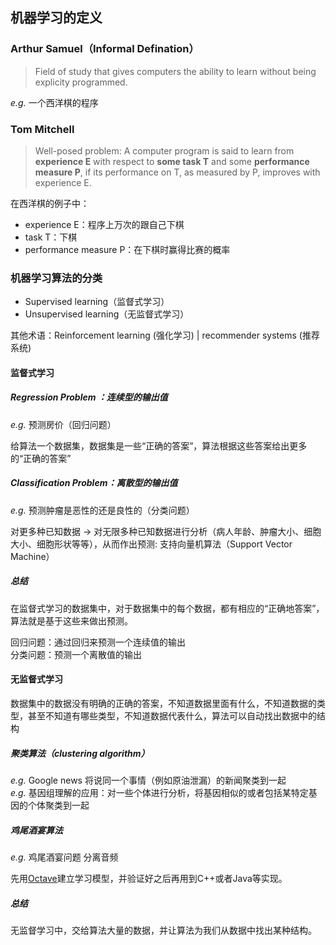 ## 机器学习的定义
### Arthur Samuel（Informal Defination）
> Field of study that gives computers the ability to learn without being explicity programmed.

*e.g.* 一个西洋棋的程序

### Tom Mitchell
> Well-posed problem: A computer program is said to learn from **experience E** with respect to **some task T** and some **performance measure P**, if its performance on T, as measured by P, improves with experience E. 

在西洋棋的例子中：

- experience E：程序上万次的跟自己下棋
- task T：下棋
- performance measure P：在下棋时赢得比赛的概率

### 机器学习算法的分类

- Supervised learning（监督式学习）   
- Unsupervised learning（无监督式学习）

其他术语：Reinforcement learning (强化学习) | recommender systems (推荐系统)

#### 监督式学习
##### Regression Problem ：连续型的输出值 
*e.g.* 预测房价（回归问题）

给算法一个数据集，数据集是一些“正确的答案”，算法根据这些答案给出更多的“正确的答案”   

##### Classification Problem：离散型的输出值
*e.g.*  预测肿瘤是恶性的还是良性的（分类问题）

对更多种已知数据 -> 对无限多种已知数据进行分析（病人年龄、肿瘤大小、细胞大小、细胞形状等等），从而作出预测: 支持向量机算法（Support Vector Machine）	

##### 总结

在监督式学习的数据集中，对于数据集中的每个数据，都有相应的“正确地答案”，算法就是基于这些来做出预测。

回归问题：通过回归来预测一个连续值的输出    
分类问题：预测一个离散值的输出

#### 无监督式学习
数据集中的数据没有明确的正确的答案，不知道数据里面有什么，不知道数据的类型，甚至不知道有哪些类型，不知道数据代表什么，算法可以自动找出数据中的结构
##### 聚类算法（clustering algorithm）
*e.g.* Google news 将说同一个事情（例如原油泄漏）的新闻聚类到一起    
*e.g.* 基因组理解的应用：对一些个体进行分析，将基因相似的或者包括某特定基因的个体聚类到一起
##### 鸡尾酒宴算法
*e.g.* 鸡尾酒宴问题 分离音频

先用[Octave](https://www.gnu.org/software/octave/)建立学习模型，并验证好之后再用到C++或者Java等实现。
##### 总结
无监督学习中，交给算法大量的数据，并让算法为我们从数据中找出某种结构。